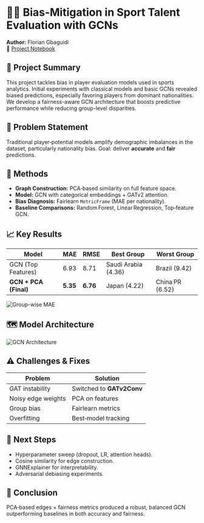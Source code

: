 
# 🏃‍♂️ Bias-Mitigation in Sport Talent Evaluation with GCNs

**Author:** Florian Gbaguidi  
📎 [Project Notebook](https://github.com/femi-25/Bias-mitigation-in-sport-talent-evaluation/blob/main/Player_talent_prediction_with_GNNs_Florian_GBAGUIDI.ipynb)

## 📌 Project Summary
This project tackles bias in player evaluation models used in sports analytics. Initial experiments with classical models and basic GCNs revealed biased predictions, especially favoring players from dominant nationalities. We develop a fairness-aware GCN architecture that boosts predictive performance while reducing group-level disparities.

## 🎯 Problem Statement
Traditional player‑potential models amplify demographic imbalances in the dataset, particularly nationality bias. Goal: deliver **accurate** and **fair** predictions.

## 🔧 Methods
- **Graph Construction:** PCA‑based similarity on full feature space.
- **Model:** GCN with categorical embeddings + GATv2 attention.
- **Bias Diagnosis:** Fairlearn `MetricFrame` (MAE per nationality).
- **Baseline Comparisons:** Random Forest, Linear Regression, Top‑feature GCN.

## 📈 Key Results
| Model | MAE | RMSE | Best Group | Worst Group |
|-------|-----|------|-----------|-------------|
| GCN (Top Features) | 6.93 | 8.71 | Saudi Arabia (4.36) | Brazil (9.42) |
| **GCN + PCA (Final)** | **5.35** | **6.76** | Japan (4.22) | China PR (6.52) |

![Group-wise MAE](readme_assets/group_mae.png)

## 🗺️ Model Architecture
![GCN Architecture](readme_assets/architecture.png)

## ⚠️ Challenges & Fixes
| Problem | Solution |
|---------|----------|
| GAT instability | Switched to **GATv2Conv** |
| Noisy edge weights | PCA on features |
| Group bias | Fairlearn metrics |
| Overfitting | Best‑model tracking |

## 🔄 Next Steps
- Hyperparameter sweep (dropout, LR, attention heads).  
- Cosine similarity for edge construction.  
- GNNExplainer for interpretability.  
- Adversarial debiasing experiments.

## 🧾 Conclusion
PCA‑based edges + fairness metrics produced a robust, balanced GCN outperforming baselines in both accuracy and fairness.
